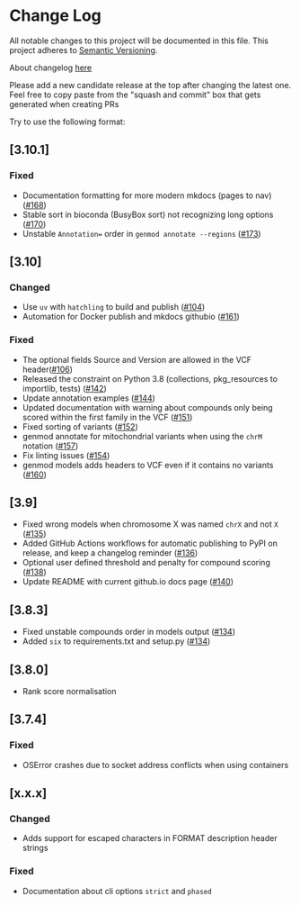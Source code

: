# Change Log
All notable changes to this project will be documented in this file.
This project adheres to [Semantic Versioning](http://semver.org/).

About changelog [here](https://keepachangelog.com/en/1.0.0/)

Please add a new candidate release at the top after changing the latest one. Feel free to copy paste from the "squash and commit" box that gets generated when creating PRs

Try to use the following format:

## [3.10.1]
### Fixed
- Documentation formatting for more modern mkdocs (pages to nav) ([#168](https://github.com/Clinical-Genomics/genmod/pull/168))
- Stable sort in bioconda (BusyBox sort) not recognizing long options ([#170](https://github.com/Clinical-Genomics/genmod/pull/170))
- Unstable `Annotation=` order in `genmod annotate --regions` ([#173](https://github.com/Clinical-Genomics/genmod/pull/173))

## [3.10]
### Changed
- Use `uv` with `hatchling` to build and publish ([#104](https://github.com/Clinical-Genomics/genmod/issues/143))
- Automation for Docker publish and mkdocs githubio ([#161](https://github.com/Clinical-Genomics/genmod/issues/161))
### Fixed
- The optional fields Source and Version are allowed in the VCF header([#106](https://github.com/Clinical-Genomics/genmod/pull/106))
- Released the constraint on Python 3.8 (collections, pkg_resources to importlib, tests) ([#142](https://github.com/Clinical-Genomics/genmod/pull/142))
- Update annotation examples ([#144](https://github.com/Clinical-Genomics/genmod/pull/144))
- Updated documentation with warning about compounds only being scored within the first family in the VCF ([#151](https://github.com/Clinical-Genomics/genmod/pull/151))
- Fixed sorting of variants ([#152](https://github.com/Clinical-Genomics/genmod/pull/152))
- genmod annotate for mitochondrial variants when using the `chrM` notation ([#157](https://github.com/Clinical-Genomics/genmod/pull/157))
- Fix linting issues ([#154](https://github.com/Clinical-Genomics/genmod/issues/154))
- genmod models adds headers to VCF even if it contains no variants ([#160](https://github.com/Clinical-Genomics/genmod/pull/160)) 

## [3.9]
- Fixed wrong models when chromosome X was named `chrX` and not `X` ([#135](https://github.com/Clinical-Genomics/genmod/pull/135))
- Added GitHub Actions workflows for automatic publishing to PyPI on release, and keep a changelog reminder ([#136](https://github.com/Clinical-Genomics/genmod/pull/136))
- Optional user defined threshold and penalty for compound scoring ([#138](https://github.com/Clinical-Genomics/genmod/pull/138))
- Update README with current github.io docs page ([#140](https://github.com/Clinical-Genomics/genmod/pull/140))

## [3.8.3]
- Fixed unstable compounds order in models output ([#134](https://github.com/Clinical-Genomics/genmod/pull/134))
- Added `six` to requirements.txt and setup.py ([#134](https://github.com/Clinical-Genomics/genmod/pull/134))

## [3.8.0]
- Rank score normalisation

## [3.7.4]

### Fixed
- OSError crashes due to socket address conflicts when using containers

## [x.x.x]

### Changed
- Adds support for escaped characters in FORMAT description header strings

### Fixed
- Documentation about cli options `strict` and `phased`
